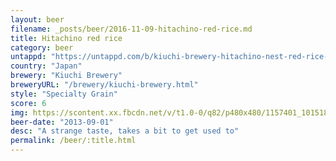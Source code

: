 ```yaml
---
layout: beer
filename: _posts/beer/2016-11-09-hitachino-red-rice.md
title: Hitachino red rice
category: beer
untappd: "https://untappd.com/b/kiuchi-brewery-hitachino-nest-red-rice-ale/12592"
country: "Japan"
brewery: "Kiuchi Brewery"
breweryURL: "/brewery/kiuchi-brewery.html"
style: "Specialty Grain"
score: 6
img: https://scontent.xx.fbcdn.net/v/t1.0-0/q82/p480x480/1157401_10151888670423745_99231248_n.jpg?oh=b3c6ed684ba983ad3e3fd8a65698a688&oe=5AB54FEB
beer-date: "2013-09-01"
desc: "A strange taste, takes a bit to get used to"
permalink: /beer/:title.html
---
```

